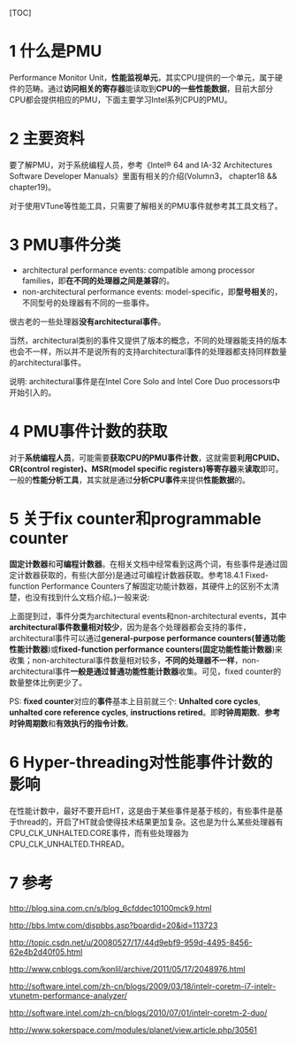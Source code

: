 [TOC]

# 1 什么是PMU

Performance Monitor Unit，**性能监视单元**，其实CPU提供的一个单元，属于硬件的范畴。通过**访问相关的寄存器**能读取到**CPU的一些性能数据**，目前大部分CPU都会提供相应的PMU，下面主要学习Intel系列CPU的PMU。

# 2 主要资料

要了解PMU，对于系统编程人员，参考《Intel® 64 and IA-32 Architectures Software Developer Manuals》里面有相关的介绍(Volumn3， chapter18 && chapter19)。

对于使用VTune等性能工具，只需要了解相关的PMU事件就参考其工具文档了。

# 3 PMU事件分类

- architectural performance events: compatible among processor families，即**在不同的处理器之间是兼容**的。
- non\-architectural performance events: model-specific，即**型号相关**的，不同型号的处理器有不同的一些事件。

很古老的一些处理器**没有architectural事件**。

当然，architectural类别的事件又提供了版本的概念，不同的处理器能支持的版本也会不一样，所以并不是说所有的支持architectural事件的处理器都支持同样数量的architectural事件。

说明: architectural事件是在Intel Core Solo and Intel Core Duo processors中开始引入的。

# 4 PMU事件计数的获取

对于**系统编程人员**，可能需要**获取CPU的PMU事件计数**，这就需要**利用CPUID、CR(control register)、MSR(model specific registers)等寄存器**来**读取**即可。一般的**性能分析工具**，其实就是通过**分析CPU事件**来提供**性能数据**的。

# 5 关于fix counter和programmable counter

**固定计数器**和**可编程计数器**。在相关文档中经常看到这两个词，有些事件是通过固定计数器获取的，有些(大部分)是通过可编程计数器获取。参考18.4.1 Fixed-function Performance Counters了解固定功能计数器，其硬件上的区别不太清楚，也没有找到什么文档介绍。)一般来说: 

上面提到过，事件分类为architectural events和non-architectural events，其中**architectural事件数量相对较少**，因为是各个处理器都会支持的事件，architectural事件可以通过**general\-purpose performance counters(普通功能性能计数器**)或**fixed\-function performance counters(固定功能性能计数器**)来收集；non\-architectural事件数量相对较多，**不同的处理器不一样**，non\-architectural事件**一般是通过普通功能性能计数器**收集。可见，fixed counter的数量整体比例更少了。

PS: **fixed counter**对应的**事件**基本上目前就三个: **Unhalted core cycles**, **unhalted core reference cycles**, **instructions retired**。即**时钟周期数**、**参考时钟周期数**和**有效执行的指令计数**。

# 6 Hyper\-threading对性能事件计数的影响

在性能计数中，最好不要开启HT，这是由于某些事件是基于核的，有些事件是基于thread的，开启了HT就会使得技术结果更加复杂。这也是为什么某些处理器有CPU\_CLK\_UNHALTED\.CORE事件，而有些处理器为CPU\_CLK\_UNHALTED\.THREAD。

# 7 参考

http://blog.sina.com.cn/s/blog_6cfddec10100mck9.html

http://bbs.lmtw.com/dispbbs.asp?boardid=20&id=113723

http://topic.csdn.net/u/20080527/17/44d9ebf9-959d-4495-8456-62e4b2d40f05.html

http://www.cnblogs.com/konlil/archive/2011/05/17/2048976.html

http://software.intel.com/zh-cn/blogs/2009/03/18/intelr-coretm-i7-intelr-vtunetm-performance-analyzer/

http://software.intel.com/zh-cn/blogs/2010/07/01/intelr-coretm-2-duo/

http://www.sokerspace.com/modules/planet/view.article.php/30561